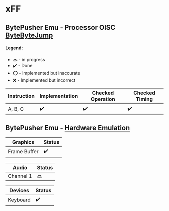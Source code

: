 # xFF

## BytePusher Emu - Processor OISC [ByteByteJump](https://esolangs.org/wiki/ByteByteJump)
#### Legend:
- :soon: - in progress
- :heavy_check_mark: - Done
- :o: - Implemented but inaccurate
- :x: - Implemented but incorrect

Instruction  |  Implementation  | Checked Operation | Checked Timing
-----------  | ---------------- | ----------------- | --------------
A, B, C      |:heavy_check_mark:| :heavy_check_mark:|:heavy_check_mark:


## BytePusher Emu - [Hardware Emulation](https://esolangs.org/wiki/BytePusher)

Graphics      | Status
------------- | ------
Frame Buffer  | :heavy_check_mark:

Audio | Status
----- | ------
Channel 1 |:soon:

Devices  | Status
-------  | ------
Keyboard | :heavy_check_mark: